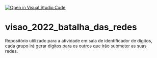 [![Open in Visual Studio Code](https://classroom.github.com/assets/open-in-vscode-c66648af7eb3fe8bc4f294546bfd86ef473780cde1dea487d3c4ff354943c9ae.svg)](https://classroom.github.com/online_ide?assignment_repo_id=8332264&assignment_repo_type=AssignmentRepo)
# visao_2022_batalha_das_redes
Repositório utilizado para a atividade em sala de identificador de digitos, cada grupo irá gerar digitos para os outros que irão submeter as suas redes.
